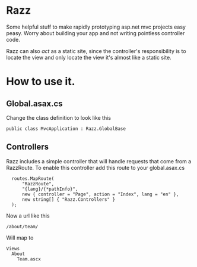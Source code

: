 # Razz

Some helpful stuff to make rapidly prototyping asp.net mvc projects easy peasy.  Worry about building your app 
and not writing pointless controller code.

Razz can also *act* as a static site, since the controller's responsibility is to locate the view and only locate 
the view it's almost like a static site.

# How to use it.


## Global.asax.cs

Change the class definition to look like this

    public class MvcApplication : Razz.GlobalBase
    
## Controllers

Razz includes a simple controller that will handle requests that come from a RazzRoute.  To enable this controller
add this route to your global.asax.cs

      routes.MapRoute(
          "RazzRoute",
          "{lang}/{*pathInfo}",
          new { controller = "Page", action = "Index", lang = "en" },
          new string[] { "Razz.Controllers" }
      );
      
Now a url like this

    /about/team/
    
Will map to 

    Views
      About
        Team.ascx

